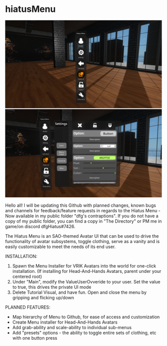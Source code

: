 # hiatusMenu

![promo_1](https://raw.githubusercontent.com/dfgHiatus/hiatusMenu/main/promo_1.jpg)
![promo_2](https://raw.githubusercontent.com/dfgHiatus/hiatusMenu/main/promo_2.jpg)

Hello all! I will be updating this Github with planned changes, known bugs and channels for feedback/feature requests in regards to the Hiatus Menu - Now available in my public folder "dfg's contraptions". If you do not have a copy of my public folder, you can find a copy in "The Directory" or PM me in game/on discord dfgHiatus#7426.

The Hiatus Menu is an SAO-themed Avatar UI that can be used to drive the functionality of avatar subsystems, toggle clothing, serve as a vanity and is easily customizable to meet the needs of its end user. 

INSTALLATION:
1) Spawn the Menu Installer for VRIK Avatars into the world for one-click installation. (If installing for Head-And-Hands Avatars, parent under your centered root)
2) Under "Main", modify the ValueUserOvveride<bool> to your user. Set the value to true, this drives the private UI mode
3) Delete Tutorial Visual, and have fun. Open and close the menu by gripping and flicking up/down
  
PLANNED FEATURES:
- Map hierarchy of Menu to Github, for ease of access and customization 
- Create Menu installer for Head-And-Hands Avatars
- Add grab-ability and scale-ability to individual sub-menus
- Add "presets" options - the ability to toggle entire sets of clothing, etc with one button press
